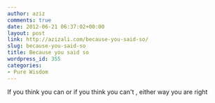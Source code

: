 ```yaml
---
author: aziz
comments: true
date: 2012-06-21 06:37:02+00:00
layout: post
link: http://azizali.com/because-you-said-so/
slug: because-you-said-so
title: Because you said so
wordpress_id: 355
categories:
- Pure Wisdom
---
```


If you think you can or if you think you can't , either way you are right
